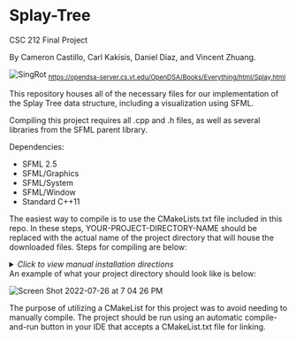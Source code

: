 # Splay-Tree
CSC 212 Final Project


By Cameron Castillo, Carl Kakisis, Daniel Diaz, and Vincent Zhuang.

![SingRot](https://user-images.githubusercontent.com/38219103/181129292-36bab696-3b9b-425d-bdd2-02845df4b5c3.png)
<sub>https://opendsa-server.cs.vt.edu/OpenDSA/Books/Everything/html/Splay.html</sub>

This repository houses all of the necessary files for our implementation of the Splay Tree data structure, including a visualization using SFML.

Compiling this project requires all .cpp and .h files, as well as several libraries from the SFML parent library.

Dependencies:

- SFML 2.5
- SFML/Graphics
- SFML/System
- SFML/Window
- Standard C++11

The easiest way to compile is to use the CMakeLists.txt file included in this repo. In these steps, YOUR-PROJECT-DIRECTORY-NAME should be replaced with the actual name of the project directory that will house the downloaded files. Steps for compiling are below:

<details>
  <summary><em>Click to view manual installation directions</em></summary>
  

1. Download the provided CMakeLists.txt file and coolvetica.otf file, as well as all files and directories inside of the Splay-tree directory
2. Create a new project using your IDE of choice. This project was built primarily using JetBrains CLion.
3. Move the CMakeLists.txt and coolvetica.otf files into your PROJECT DIRECTORY, not the Splay-tree directory
4. Move the parent directory, Splay-tree, containing all of the needed files, into your project directory
5. UPDATE YOUR CMAKELIST PROJECT TARGETS:
	- Line 1: Update the cmake_minimum_required field to your version of CMake.
    	- This project was built using both v3.22 and 3.21. It should not have a significant bearing on compilation.
	- Line 2: Update the parameter of project(YOUR-PROJECT-DIRECTORY-NAME) to the name of your project directory
	- Line 18: Update the first item in add_executable, YOUR-PROJECT-DIRECTORY-NAME to the name of your project directory
	- Line 102: Update the first item in target_link_libraries, YOUR-PROJECT-DIRECTORY-NAME to the name of your project directory
6. Because we have bundled the SFML library in this project, you should not need to manually install SFML. If you already have it installed and would not like to use the bundled files, you will need to update the directory paths throughout the CMakeList (Lines 8-13, 19-96). We would not suggest this route.
    
</details>    
An example of what your project directory should look like is below:

![Screen Shot 2022-07-26 at 7 04 26 PM](https://user-images.githubusercontent.com/38219103/181127007-27c0183a-3aa4-421f-a8d0-3f5a407d157e.png)

The purpose of utilizing a CMakeList for this project was to avoid needing to manually compile. The project should be run using an automatic compile-and-run button in your IDE that accepts a CMakeList.txt file for linking.
